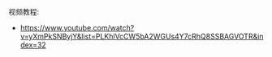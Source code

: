 视频教程:

* https://www.youtube.com/watch?v=yXmPkSNByjY&list=PLKhlVcCW5bA2WGUs4Y7cRhQ8SSBAGVOTR&index=32

